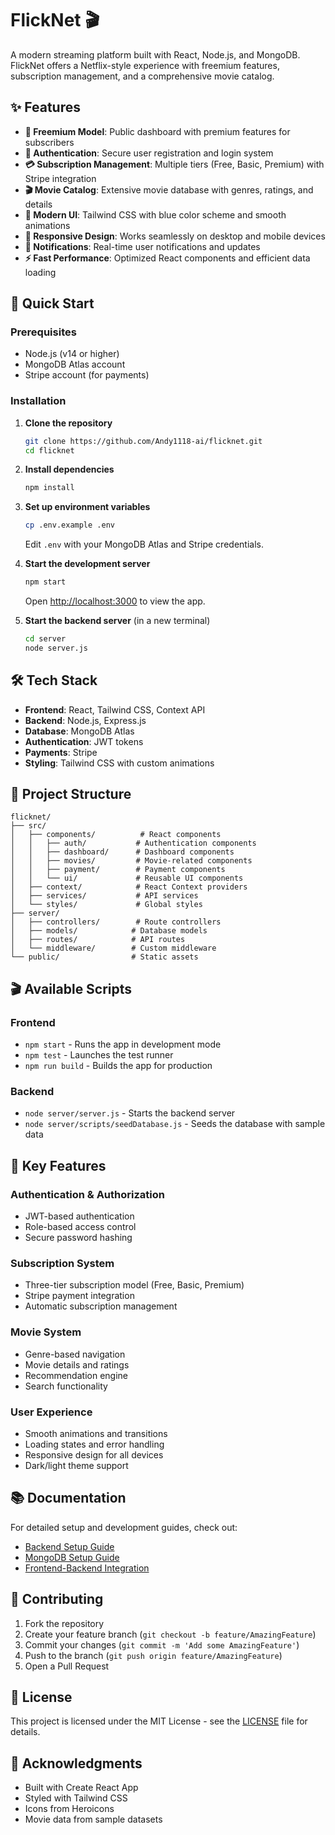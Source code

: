# FlickNet 🎬

A modern streaming platform built with React, Node.js, and MongoDB. FlickNet offers a Netflix-style experience with freemium features, subscription management, and a comprehensive movie catalog.

## ✨ Features

- **🎯 Freemium Model**: Public dashboard with premium features for subscribers
- **🔐 Authentication**: Secure user registration and login system
- **💳 Subscription Management**: Multiple tiers (Free, Basic, Premium) with Stripe integration
- **🎬 Movie Catalog**: Extensive movie database with genres, ratings, and details
- **🎨 Modern UI**: Tailwind CSS with blue color scheme and smooth animations
- **📱 Responsive Design**: Works seamlessly on desktop and mobile devices
- **🔔 Notifications**: Real-time user notifications and updates
- **⚡ Fast Performance**: Optimized React components and efficient data loading

## 🚀 Quick Start

### Prerequisites
- Node.js (v14 or higher)
- MongoDB Atlas account
- Stripe account (for payments)

### Installation

1. **Clone the repository**
   ```bash
   git clone https://github.com/Andy1118-ai/flicknet.git
   cd flicknet
   ```

2. **Install dependencies**
   ```bash
   npm install
   ```

3. **Set up environment variables**
   ```bash
   cp .env.example .env
   ```
   Edit `.env` with your MongoDB Atlas and Stripe credentials.

4. **Start the development server**
   ```bash
   npm start
   ```
   Open [http://localhost:3000](http://localhost:3000) to view the app.

5. **Start the backend server** (in a new terminal)
   ```bash
   cd server
   node server.js
   ```

## 🛠️ Tech Stack

- **Frontend**: React, Tailwind CSS, Context API
- **Backend**: Node.js, Express.js
- **Database**: MongoDB Atlas
- **Authentication**: JWT tokens
- **Payments**: Stripe
- **Styling**: Tailwind CSS with custom animations

## 📁 Project Structure

```
flicknet/
├── src/
│   ├── components/          # React components
│   │   ├── auth/           # Authentication components
│   │   ├── dashboard/      # Dashboard components
│   │   ├── movies/         # Movie-related components
│   │   ├── payment/        # Payment components
│   │   └── ui/             # Reusable UI components
│   ├── context/            # React Context providers
│   ├── services/           # API services
│   └── styles/             # Global styles
├── server/
│   ├── controllers/        # Route controllers
│   ├── models/            # Database models
│   ├── routes/            # API routes
│   └── middleware/        # Custom middleware
└── public/                # Static assets
```

## 🎬 Available Scripts

### Frontend
- `npm start` - Runs the app in development mode
- `npm test` - Launches the test runner
- `npm run build` - Builds the app for production

### Backend
- `node server/server.js` - Starts the backend server
- `node server/scripts/seedDatabase.js` - Seeds the database with sample data

## 🌟 Key Features

### Authentication & Authorization
- JWT-based authentication
- Role-based access control
- Secure password hashing

### Subscription System
- Three-tier subscription model (Free, Basic, Premium)
- Stripe payment integration
- Automatic subscription management

### Movie System
- Genre-based navigation
- Movie details and ratings
- Recommendation engine
- Search functionality

### User Experience
- Smooth animations and transitions
- Loading states and error handling
- Responsive design for all devices
- Dark/light theme support

## 📚 Documentation

For detailed setup and development guides, check out:
- [Backend Setup Guide](./BACKEND_SETUP.md)
- [MongoDB Setup Guide](./MONGODB_SETUP_GUIDE.md)
- [Frontend-Backend Integration](./FRONTEND_BACKEND_INTEGRATION.md)

## 🤝 Contributing

1. Fork the repository
2. Create your feature branch (`git checkout -b feature/AmazingFeature`)
3. Commit your changes (`git commit -m 'Add some AmazingFeature'`)
4. Push to the branch (`git push origin feature/AmazingFeature`)
5. Open a Pull Request

## 📄 License

This project is licensed under the MIT License - see the [LICENSE](LICENSE) file for details.

## 🙏 Acknowledgments

- Built with Create React App
- Styled with Tailwind CSS
- Icons from Heroicons
- Movie data from sample datasets
